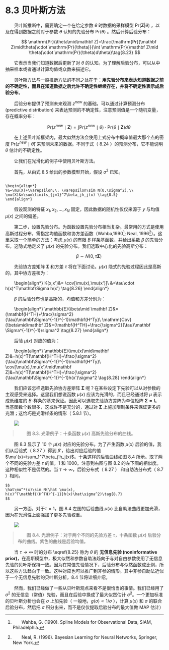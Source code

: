 # 8.3 贝叶斯方法

<style>p{text-indent:2em;2}</style>

贝叶斯推断中，需要确定一个在给定参数 $\theta$ 时数据的采样模型 $\mathrm{Pr}(\mathbf Z | \theta)$ ，以及在得到数据之前对于参数 $\theta$ 认知的先验分布 $\mathrm{Pr}(\theta)$ 。然后计算后验分布：

$$
\mathrm{Pr}(\theta\mid\mathbf Z)=\frac{\mathrm{Pr}(\mathbf Z\mid\theta)\cdot \mathrm{Pr}(\theta)}{\int \mathrm{Pr}(\mathbf Z\mid \theta)\cdot \mathrm{Pr}(\theta)d\theta}\tag{8.23}
$$

它表示当我们知道数据后更新了对 $\theta$ 的认知。为了理解后验分布，可以从中抽采样本或者通过计算均值或众数来描述它。

贝叶斯方法与一般推断方法的不同之处在于：**用先验分布来表达知道数据之前的不确定性，而且在知道数据之后允许不确定性继续存在，并将不确定性表示成后验分布**。

后验分布提供了预测未来观测 $z^{new}$ 的基础，可以通过计算预测分布 (predictive distribution) 来表达预测的不确定性，注意预测值是一个随机变量，存在概率分布：

$$
\mathrm{Pr}(z^{new}\mid \mathbf  Z)=\int \mathrm{Pr}(z^{new}\mid \theta)\cdot \mathrm{Pr}(\theta\mid \mathbf Z)d\theta\tag{8.24} 
$$

在上述贝叶斯框架内，最大似然方法会使用上式分布中概率值最大那个点的密度 $\mathrm{Pr}(z^{new}\mid \hat\theta)$ 来预测未来的数据。不同于式（ 8.24 ）的预测分布，它不能说明 $\theta$ 估计的不确定性。

让我们在光滑化的例子中使用贝叶斯方法。

首先，从由式 8.5 给出的参数模型开始，假设 $\sigma^2$ 已知。

```{admonition} 回顾式（8.5）

\begin{align*}
Y&=\mu(X)+\varepsilon;\; \varepsilon\sim N(0,\sigma^2),\\
\mu(X)&=\sum\limits_{j=1}^7\beta_jh_j(x) \tag{8.5}
\end{align*} 

```

假设观测的特征 $x_1,x_2,\ldots,x_N$ 固定，因此数据的随机性仅仅来源于 $y$ 与均值 $\mu(x)$ 之间的偏差。

第二步，设置先验分布。为函数设置先验分布相当复杂。最常用的方式是使用高斯过程分布，需指定均值函数和协方差函数（Wahba,1990[^1]; Neal, 1996[^2]）。这里采取一个简单的方法：考虑 $\mu(x)$ 的有限 $B$ 样条基函数，并给出系数 $\beta$ 的先验分布，这隐式地定义了 $\mu(x)$ 的先验分布。我们选取中心化的先验高斯分布：

$$
\beta\sim N(0,\tau\mathbf \Sigma) \tag{8.25}
$$

先验协方差矩阵 $\mathbf \Sigma$ 和方差 $\tau$ 将在下面讨论。$\mu(x)$ 隐式的先验过程因此是高斯的，其中协方差核为：

\begin{align*}
K(x,x')&= \cov[\mu(x),\mu(x')]\\
&=\tau\cdot h(x)^T\mathbf\Sigma h(x') \tag{8.26}
\end{align*}

$\beta$ 的后验分布也是高斯的，均值和方差分别为：

\begin{align*}
\mathbb{E}(\beta\mid \mathbf Z)&=(\mathbf{H^TH}+\frac{\sigma^2}{\tau}\mathbf\Sigma^{-1})^{-1}\mathbf{H^Ty}\\
\mathrm{Cov}(\beta\mid\mathbf Z)&=(\mathbf{H^TH}+\frac{\sigma^2}{\tau}\mathbf \Sigma^{-1})^{-1}\sigma^2 \tag{8.27}
\end{align*}

后验 $\mu(x)$ 对应的值为：

\begin{align*}
\mathbb{E}(\mu(x)\mid\mathbf Z)&=h(x)^T(\mathbf{H^TH}+\frac{\sigma^2}{\tau}\mathbf\Sigma^{-1})^{-1}\mathbf{H^Ty}\\
\cov[\mu(x),\mu(x')\mid\mathbf Z]&=h(x)^T(\mathbf{H^TH}+\frac{\sigma^2}{\tau}\mathbf\Sigma^{-1})^{-1}h(x')\sigma^2 \tag{8.28}
\end{align*}

我们应该怎样选取先验协方差矩阵 $\mathbf \Sigma$ 呢？在某些设定下先验可以从对参数的主观感受来选择。这里我们想说函数 $\mu(x)$ 应该为光滑的，而且已经通过将 $\mu$ 表示成低维度的 $B$-样条的基来保证。因此可以选取先验协方差阵为单位矩阵 $\mathbf {\Sigma=I}$。当基函数个数很多，这或许不是充分的，通过对 $\mathbf\Sigma$ 上施加限制条件来保证更多的光滑；这恰巧是光滑样条的情形（ 5.8.1 节）。

![](../img/08/fig8.3.png)

> 图 8.3. 光滑例子：十条函数 $\mu(x)$ 高斯先验分布的曲线。

图 8.3 显示了 10 个 $\mu(x)$ 对应的先验分布。为了产生函数 $\mu(x)$ 后验的值，我们从后验式（ 8.27 ）得到 $\beta'$，给出对应后验的值 $\mu'(x)=\sum_1^7\beta_j'h_j(x)$。十条这样的后验曲线如图 8.4 所示。取了两个不同的先验方差 $\tau$ 的值，1 和 1000。注意到右图与图 8.2 的左下图的相似度。这种相似性不是偶然的。当 $\tau\longrightarrow \infty$，后验分布式（ 8.27 ） 和自助法分布式（ 8.7 ）相同。

```{note}
$$
\hat\mu^*(x)\sim N(\hat \mu(x), h(x)^T\mathbf{(H^TH)^{-1}}h(x)\hat\sigma^2)\tag{8.7}
$$
```

另一方面，对于$\tau=1$，图 8.4 左图的后验曲线 $\mu(x)$ 比自助法曲线更加光滑，因为在光滑性上面强加了更多先验权重。

![](../img/08/fig8.4.png)

> 图 8.4. 光滑例子：对于两个不同的先验方差 $\tau$，十条函数 $\mu(x)$ 后验分布的曲线。紫色的曲线是后验均值。

当 $\tau\rightarrow \infty$ 时的分布 \eqref{8.25} 称为 $\theta$ 的 **无信息先验 (noninformative prior)**，在高斯模型中，极大似然和参数自助法趋向于与对自由参数使用了无信息先验的贝叶斯保持一致。因为在常值先验情况下，后验分布与似然函数成比例，所以这些方法趋向于一致。这种对应也可以推广到非参的情形。其中非参自助法近似于一个无信息先验的贝叶斯分析，8.4 节将详细介绍。

然而，我们已经做了一些从贝叶斯观点来看不是很恰当的事情。我们已经用了 $\sigma^2$ 的无信息（常值）先验，而且在后验中换成了最大似然估计 $\hat\sigma^2$。一个更加标准的贝叶斯分析也会在 $\sigma$ 上加先验（ 一般地，$g(\sigma)\propto 1/\sigma$ ），计算 $\mu(x)$ 和 $\sigma$ 的联合后验分布，然后把 $\sigma$ 积分出来，而不是仅仅提取后验分布的最大值做 MAP 估计）

[^1]: Wahba, G. (1990). Spline Models for Observational Data, SIAM, Philadelphia.
[^2]: Neal, R. (1996). Bayesian Learning for Neural Networks, Springer, New York.
